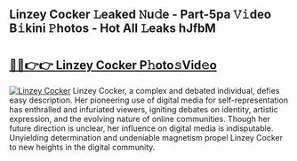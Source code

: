 ## Linzey Cocker 𝙻eaked 𝙽u𝚍e - Part-5pa 𝚅𝚒deo B𝚒kini 𝙿hotos - Hot All 𝙻eaks hJfbM

# <h2><a href="http://ld3kjpb.urlbe.top/?page=Linzey+Cocker">🔗🔗👉👉 Linzey Cocker P𝚑oto𝚜Vid𝚎o</a></h2>

[![Linzey Cocker](https://i.imgur.com/eBuTRDB.gif)](http://ld3kjpb.urlbe.top/?page=Linzey+Cocker)
Linzey Cocker, a complex and debated individual, defies easy description. Her pioneering use of digital media for self-representation has enthralled and infuriated viewers, igniting debates on identity, artistic expression, and the evolving nature of online communities. Though her future direction is unclear, her influence on digital media is indisputable. Unyielding determination and undeniable magnetism propel Linzey Cocker to new heights in the digital community.
